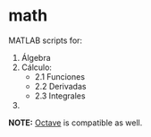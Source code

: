 # math

MATLAB scripts for:

1. Álgebra
2. Cálculo:
    - 2.1 Funciones
    - 2.2 Derivadas
    - 2.3 Integrales
2. 

**NOTE:** [Octave](https://octave.org) is compatible as well.